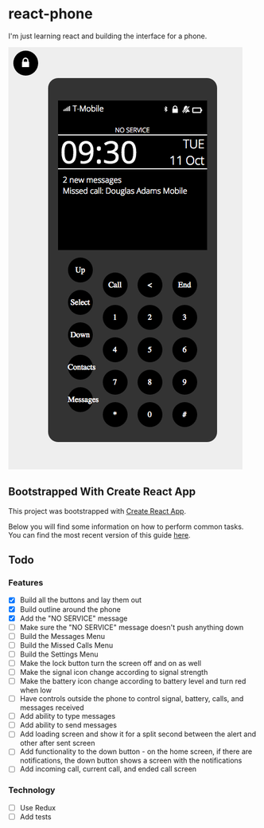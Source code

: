 # react-phone

I'm just learning react and building the interface for a phone.

![Screenshot](screenshot.png)

## Bootstrapped With Create React App

This project was bootstrapped with [Create React App](https://github.com/facebookincubator/create-react-app).

Below you will find some information on how to perform common tasks.  
You can find the most recent version of this guide [here](https://github.com/facebookincubator/create-react-app/blob/master/packages/react-scripts/template/README.md).

## Todo

### Features

- [x] Build all the buttons and lay them out
- [x] Build outline around the phone
- [x] Add the "NO SERVICE" message
- [ ] Make sure the "NO SERVICE" message doesn't push anything down
- [ ] Build the Messages Menu
- [ ] Build the Missed Calls Menu
- [ ] Build the Settings Menu
- [ ] Make the lock button turn the screen off and on as well
- [ ] Make the signal icon change according to signal strength
- [ ] Make the battery icon  change according to battery level and turn red when low
- [ ] Have controls outside the phone to control signal, battery, calls, and messages received
- [ ] Add ability to type messages
- [ ] Add ability to send messages
- [ ] Add loading screen and show it for a split second between the alert and other after sent screen
- [ ] Add functionality to the down button - on the home screen, if there are notifications, the down button shows a screen with the notifications
- [ ] Add incoming call, current call, and ended call screen

### Technology

- [ ] Use Redux
- [ ] Add tests
